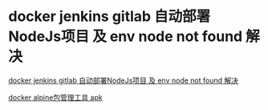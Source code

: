 # docker jenkins gitlab 自动部署NodeJs项目 及 env node not found 解决

[docker jenkins gitlab 自动部署NodeJs项目 及 env node not found 解决](https://segmentfault.com/a/1190000018678157)

[docker alpine包管理工具 apk](https://blog.csdn.net/catoop/article/details/89812878?depth_1-utm_source=distribute.pc_relevant.none-task&utm_source=distribute.pc_relevant.none-task)